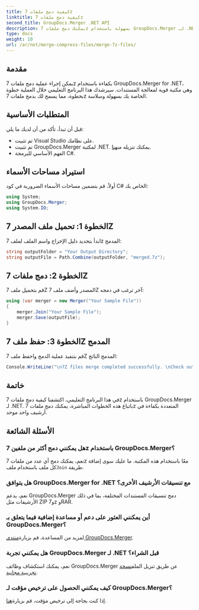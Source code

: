 ```yaml
---
title: كيفية دمج ملفات 7z
linktitle: كيفية دمج ملفات 7z
second_title: GroupDocs.Merger .NET API
description: يمكنك دمج ملفات 7z بسهولة باستخدام GroupDocs.Merger لـ .NET. اتبع دليلنا خطوة بخطوة لدمج أرشيفات متعددة في ملف واحد بسلاسة.
type: docs
weight: 10
url: /ar/net/merge-compress-files/merge-7z-files/
---
```

## مقدمة
يمكن إجراء عملية دمج ملفات 7z بكفاءة باستخدام GroupDocs.Merger for .NET، وهي مكتبة قوية لمعالجة المستندات. سيرشدك هذا البرنامج التعليمي خلال العملية خطوة بخطوة، مما يسمح لك بدمج ملفات 7z الخاصة بك بسهولة وسلاسة.
## المتطلبات الأساسية
قبل أن تبدأ، تأكد من أن لديك ما يلي:
- تم تثبيت Visual Studio على نظامك.
-  تم تثبيت GroupDocs.Merger لمكتبة .NET. يمكنك تنزيله من[هنا](https://releases.groupdocs.com/merger/net/).
- الفهم الأساسي للبرمجة C#.

## استيراد مساحات الأسماء
أولاً، قم بتضمين مساحات الأسماء الضرورية في كود C# الخاص بك:
```csharp
using System; 
using GroupDocs.Merger;
using System.IO;
```
## الخطوة 1: تحميل ملف المصدر 7Z
ابدأ بتحديد دليل الإخراج واسم الملف لملف 7z المدمج:
```csharp
string outputFolder = "Your Output Directory";
string outputFile = Path.Combine(outputFolder, "merged.7z");
```
## الخطوة 2: دمج ملفات 7Z
قم بتحميل ملف 7Z المصدر وأضف ملف 7Z آخر ترغب في دمجه:
```csharp
using (var merger = new Merger("Your Sample File"))
{
    merger.Join("Your Sample File");
    merger.Save(outputFile);
}
```
## الخطوة 3: حفظ ملف 7Z المدمج
قم بتنفيذ عملية الدمج واحفظ ملف 7Z المدمج الناتج:
```csharp
Console.WriteLine("\n7Z files merge completed successfully. \nCheck output in {0}", outputFolder);
```

## خاتمة
في هذا البرنامج التعليمي، اكتشفنا كيفية دمج ملفات 7z باستخدام GroupDocs.Merger لـ .NET. باتباع هذه الخطوات المباشرة، يمكنك دمج ملفات 7z المتعددة بكفاءة في أرشيف واحد موحد.

## الأسئلة الشائعة
### هل يمكنني دمج أكثر من ملفين 7z باستخدام GroupDocs.Merger؟
 نعم، يمكنك دمج أي عدد من ملفات 7z معًا باستخدام هذه المكتبة. ما عليك سوى إضافة كل ملف باستخدام ملف`Join` طريقة.
### هل يتوافق GroupDocs.Merger for .NET مع تنسيقات الأرشيف الأخرى؟
نعم، يدعم GroupDocs.Merger دمج تنسيقات المستندات المختلفة، بما في ذلك الأرشيفات مثل ZIP و7z وRAR.
### أين يمكنني العثور على دعم أو مساعدة إضافية فيما يتعلق بـ GroupDocs.Merger؟
 لمزيد من المساعدة، قم بزيارة[منتدى GroupDocs.Merger](https://forum.groupdocs.com/c/merger/32).
### هل يمكنني تجربة GroupDocs.Merger لـ .NET قبل الشراء؟
 نعم، يمكنك استكشاف وظائف GroupDocs.Merger عن طريق تنزيل الملف[نسخة تجريبية مجانية](https://releases.groupdocs.com/).
### كيف يمكنني الحصول على ترخيص مؤقت لـ GroupDocs.Merger؟
 إذا كنت بحاجة إلى ترخيص مؤقت، قم بزيارة[هنا](https://purchase.groupdocs.com/temporary-license/).